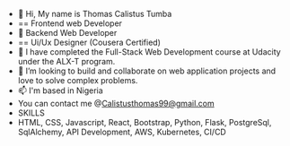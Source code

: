 - 👋 Hi, My name is Thomas Calistus Tumba
- ==  Frontend web Developer
- 👀 Backend Web Developer
- == Ui/Ux Designer (Cousera Certified)
- 🌱 I have completed the Full-Stack Web Development course at Udacity under the ALX-T program.
- 💞️ I’m looking to build and collaborate on web application projects and love to solve complex problems.
- 📫 I'm based in Nigeria
- You can contact me @Calistusthomas99@gmail.com
- SKILLS
- HTML, CSS, Javascript, React, Bootstrap, Python, Flask, PostgreSql, SqlAlchemy, API Development, AWS, Kubernetes, CI/CD

<!---
Khalyvalero/khalyvalero is a ✨ special ✨ repository because its `README.md` (this file) appears on your GitHub profile.
You can click the Preview link to take a look at your changes.
--->
